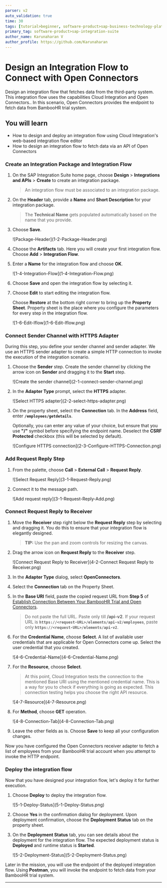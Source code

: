 ```yaml
---
parser: v2
auto_validation: true
time: 30
tags: [tutorial>beginner, software-product>sap-business-technology-platform, software-product>sap-btp--cloud-foundry-environment]
primary_tag: software-product>sap-integration-suite
author_name: Karunaharan V
author_profile: https://github.com/Karunaharan
---
```


# Design an Integration Flow to Connect with Open Connectors 
<!-- description --> Design an integration flow that fetches data from the third-party system. This integration flow uses the capabilities Cloud Integration and Open Connectors.. In this scenario, Open Connectors provides the endpoint to fetch data from BambooHR trial system.


## You will learn
  - How to design and deploy an integration flow using Cloud Integration's web-based integration flow editor
  - How to design an integration flow to fetch data via an API of Open Connectors


### Create an Integration Package and Integration Flow

1. On the SAP Integration Suite home page, choose **Design** > **Integrations and APIs** > **Create** to create an integration package.
    
    > An integration flow must be associated to an integration package.

2. On the **Header** tab, provide a **Name** and **Short Description** for your integration package.

    >The **Technical Name** gets populated automatically based on the name that you provide.

3. Choose **Save**.

    <!-- border -->![Package-Header](1-2-Package-Header.png)

4. Choose the **Artifacts** tab. Here you will create your first integration flow. Choose **Add** > **Integration Flow**.

5. Enter a **Name** for the integration flow and choose **OK**.

      <!-- border -->![1-4-Integration-Flow](1-4-Integration-Flow.png)

6. Choose **Save** and open the integration flow by selecting it.

7. Choose **Edit** to start editing the integration flow.

    Choose **Restore** at the bottom right corner to bring up the **Property Sheet**. Property sheet is the place where you configure the parameters for every step in the integration flow.

      <!-- border -->![1-6-Edit-Iflow](1-6-Edit-Iflow.png)


### Connect Sender Channel with HTTPS Adapter

During this step, you define your sender channel and sender adapter. We use an HTTPS sender adapter to create a simple HTTP connection to invoke the execution of the integration scenario.

1. Choose the **Sender** step. Create the sender channel by clicking the arrow icon on **Sender** and dragging it to the **Start** step.

    <!-- border -->![Create the sender channel](2-1-connect-sender-channel.png)

2. In the **Adapter Type** prompt, select the **HTTPS** adapter.

    <!-- border -->![Select HTTPS adapter](2-2-select-https-adapter.png)

3. On the property sheet, select the **Connection** tab. In the **Address** field, enter **`/employees/getdetails`**.

    Optionally, you can enter any value of your choice, but ensure that you use **"/"** symbol before specifying the endpoint name. Deselect the **CSRF Protected** checkbox (this will be selected by default).

    <!-- border -->![Configure HTTPS connection](2-3-Configure-HTTPS-Connection.png)


### Add Request Reply Step

1. From the palette, choose **Call** > **External Call** > **Request Reply**.

    <!-- border -->![Select Request Reply](3-1-Request-Reply.png)

2. Connect it to the message path.

    <!-- border -->![Add request reply](3-1-Request-Reply-Add.png)


### Connect Request Reply to Receiver

1. Move the **Receiver** step right below the **Request Reply** step by selecting and dragging it. You do this to ensure that your integration flow is elegantly designed.

    > **TIP:** Use the pan and zoom controls for resizing the canvas.

2. Drag the arrow icon on **Request Reply** to the **Receiver** step.

    <!-- border -->![Connect Request Reply to Receiver](4-2-Connect Request Reply to Receiver.png)

3. In the **Adapter Type** dialog, select **OpenConnectors**.

4. Select the **Connection** tab on the Property Sheet. 

5. In the **Base URI** field, paste the copied request URL from **Step 5** of [Establish Connection Between Your BambooHR Trial and Open Connectors](btp-integration-suite-nonsapconnectivity-openconnectors).

    > Do not paste the full URL. Paste only till **/api-v2**. If your request URL is **`https://<request-URL>/elements/api-v2/employees`**, paste only **`https://<request-URL>/elements/api-v2`**.

6. For the **Credential Name**, choose **Select**. A list of available user credentials that are applicable for Open Connectors come up. Select the user credential that you created.

    <!-- border -->![4-6-Credential-Name](4-6-Credential-Name.png)

7. For the **Resource**, choose **Select**.

    > At this point, Cloud Integration tests the connection to the mentioned Base URI using the mentioned credential name. This is a way for you to check if everything is going as expected. This connection testing helps you choose the right API resource.

    <!-- border -->![4-7-Resource](4-7-Resource.png)

8. For **Method**, choose **GET** operation.

    <!-- border -->![4-8-Connection-Tab](4-8-Connection-Tab.png)

9. Leave the other fields as is. Choose **Save** to keep all your configuration changes.

Now you have configured the Open Connectors receiver adapter to fetch a list of employees from your BambooHR trial account when you attempt to invoke the HTTP endpoint.


### Deploy the integration flow

Now that you have designed your integration flow, let's deploy it for further execution.

1. Choose **Deploy** to deploy the integration flow.

    <!-- border -->![5-1-Deploy-Status](5-1-Deploy-Status.png)

2. Choose **Yes** in the confirmation dialog for deployment. Upon deployment confirmation, choose the **Deployment Status** tab on the property sheet.

3. On the **Deployment Status** tab, you can see details about the deployment for the integration flow. The expected deployment status is **Deployed** and runtime status is **Started**.

    <!-- border -->![5-2-Deployment-Status](5-2-Deployment-Status.png)


Later in the mission, you will use the endpoint of the deployed integration flow. Using **Postman**, you will invoke the endpoint to fetch data from your BambooHR trial system.

---